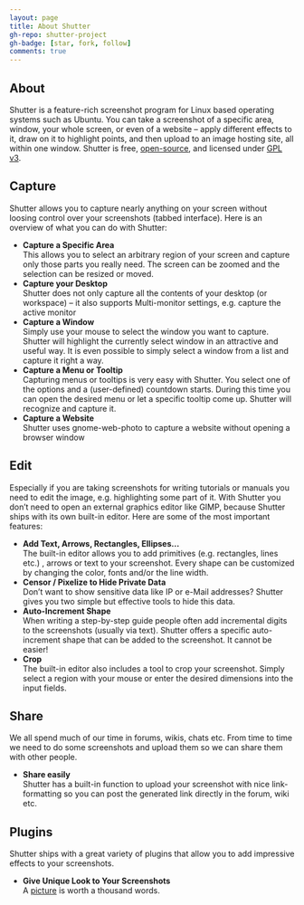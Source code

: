 ```yaml
---
layout: page
title: About Shutter
gh-repo: shutter-project
gh-badge: [star, fork, follow]
comments: true
---
```


## About

Shutter is a feature-rich screenshot program for Linux based operating systems such as Ubuntu. You can take a screenshot of a specific area, window, your whole screen, or even of a website – apply different effects to it, draw on it to highlight points, and then upload to an image hosting site, all within one window. Shutter is free, [open-source](http://www.opensource.org/docs/definition.php), and licensed under [GPL v3](http://www.gnu.org/licenses/gpl-3.0.html).

## Capture

Shutter allows you to capture nearly anything on your screen without loosing control over your screenshots (tabbed interface). Here is an overview of what you can do with Shutter:

* **Capture a Specific Area**  
  This allows you to select an arbitrary region of your screen and capture only those parts you really need. The screen can be zoomed and the selection can be resized or moved.
* **Capture your Desktop**  
  Shutter does not only capture all the contents of your desktop (or workspace) – it also supports Multi-monitor settings, e.g. capture the active monitor
* **Capture a Window**  
  Simply use your mouse to select the window you want to capture. Shutter will highlight the currently select window in an attractive and useful way. It is even possible to simply select a window from a list and capture it right a way.
* **Capture a Menu or Tooltip**  
  Capturing menus or tooltips is very easy with Shutter. You select one of the options and a (user-defined) countdown starts. During this time you can open the desired menu or let a specific tooltip come up. Shutter will recognize and capture it.
* **Capture a Website**  
  Shutter uses gnome-web-photo to capture a website without opening a browser window

## Edit

Especially if you are taking screenshots for writing tutorials or manuals you need to edit the image, e.g. highlighting some part of it. With Shutter you don’t need to open an external graphics editor like GIMP, because Shutter ships with its own built-in editor. Here are some of the most important features:

* **Add Text, Arrows, Rectangles, Ellipses…**  
  The built-in editor allows you to add primitives (e.g. rectangles, lines etc.) , arrows or text to your screenshot. Every shape can be customized by changing the color, fonts and/or the line width.
* **Censor / Pixelize to Hide Private Data**  
  Don’t want to show sensitive data like IP or e-Mail addresses? Shutter gives you two simple but effective tools to hide this data.
* **Auto-Increment Shape**  
  When writing a step-by-step guide people often add incremental digits to the screenshots (usually via text). Shutter offers a specific auto-increment shape that can be added to the screenshot. It cannot be easier!
* **Crop**  
  The built-in editor also includes a tool to crop your screenshot. Simply select a region with your mouse or enter the desired dimensions into the input fields.

## Share

We all spend much of our time in forums, wikis, chats etc. From time to time we need to do some screenshots and upload them so we can share them with other people.

* **Share easily**  
  Shutter has a built-in function to upload your screenshot with nice link-formatting so you can post the generated link directly in the forum, wiki etc.

## Plugins

Shutter ships with a great variety of plugins that allow you to add impressive effects to your screenshots.

* **Give Unique Look to Your Screenshots**  
  A [picture](https://shutter-project.org/screenshots/plugins/) is worth a thousand words.
